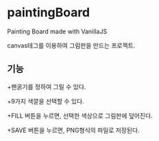 # paintingBoard

Painting Board made with VanillaJS

canvas테그를 이용하여 그림판을 만드는 프로젝트.

## 기능

+팬굵기를 정하여 그릴 수 있다.
  
+9가지 색깔을 선택할 수 있다.

+FILL 버튼을 누르면, 선택한 색상으로 그림판에 덮어진다.

+SAVE 버튼을 누르면, PNG형식의 파일로 저장된다.


